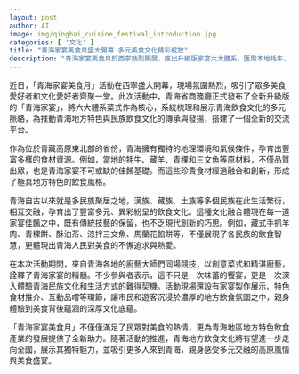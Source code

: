 ```yaml
---
layout: post
author: AI
image: img/qinghai_cuisine_festival_introduction.jpg
categories: [ '文化' ]
title: "青海家宴美食月盛大開幕 多元美食文化精彩綻放"
description: "青海家宴美食月於西寧熱烈開展，推出升級版家宴六大體系，匯聚本地牦牛、藏羊、青稞、三文魚等極具特色食材。活動集結廚藝大師現場競技，融合漢、藏、土等多民族飲食精髓，設有互動品嚐、食材推介等多元環節，讓市民遊客親身體驗青海飲食文化及高原民族生活風貌，為地方特色飲食產業發展注入新動能。"
---
```

近日，「青海家宴美食月」活動在西寧盛大開幕，現場氛圍熱烈，吸引了眾多美食愛好者和文化愛好者齊聚一堂。此次活動中，青海省商務廳正式發布了全新升級版的「青海家宴」，將六大體系菜式作為核心，系統梳理和展示青海飲食文化的多元脈絡，為推動青海地方特色與民族飲食文化的傳承與發揚，搭建了一個全新的交流平台。

作為位於青藏高原東北部的省份，青海擁有獨特的地理環境和氣候條件，孕育出豐富多樣的食材資源。例如，當地的牦牛、藏羊、青稞和三文魚等原材料，不僅品質出眾，也是青海家宴不可或缺的佳餚基礎。而這些珍貴食材經過融合和創新，形成了極具地方特色的飲食風格。

青海自古以來就是多民族聚居之地，漢族、藏族、土族等多個民族在此生活繁衍，相互交融，孕育出了豐富多元、異彩紛呈的飲食文化。這種文化融合體現在每一道家宴佳餚之中，既有傳統技藝的保留，也不乏現代創新的巧思。例如，藏式手抓羊肉、青稞餅、酥油茶、涼拌三文魚、馬蘭花餡餅等，不僅展現了各民族的飲食智慧，更體現出青海人民對美食的不懈追求與熱愛。

在本次活動期間，來自青海各地的廚藝大師們同場競技，以創意菜式和精湛廚藝，詮釋了青海家宴的精髓。不少參與者表示，這不只是一次味蕾的饗宴，更是一次深入體驗青海民族文化和生活方式的難得契機。活動現場還設有家宴製作展示、特色食材推介、互動品嚐等環節，讓市民和遊客沉浸於濃厚的地方飲食氛圍之中，親身體驗到美食背後蘊涵的深厚文化底蘊。

「青海家宴美食月」不僅僅滿足了民眾對美食的熱情，更為青海地區地方特色飲食產業的發展提供了全新助力。隨著活動的推進，青海地方飲食文化將有望進一步走向全國，展示其獨特魅力，並吸引更多人來到青海，親身感受多元交融的高原風情與美食盛宴。